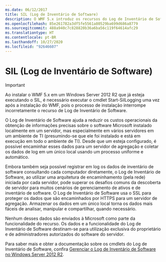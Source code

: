 ```yaml
---
ms.date: 06/12/2017
title: SIL (Log de Inventário de Software)
description: O WMF 5.x introduz os recursos do Log de Inventário de Software, que permitem coletar informações sobre o software instalado em uma localização central para facilitar o gerenciamento e a auditoria.
ms.openlocfilehash: 85e261782a3df5fe5561a80529ba699d686a8779
ms.sourcegitcommit: 488a940c7c828820b36a6ba56c119f64614afc29
ms.translationtype: HT
ms.contentlocale: pt-BR
ms.lasthandoff: 10/27/2020
ms.locfileid: "92646607"
---
```

# <a name="software-inventory-logging-sil"></a>SIL (Log de Inventário de Software)

> [!IMPORTANT]
> Ao instalar o WMF 5.x em um Windows Server 2012 R2 que já esteja executando o SIL, é necessário executar o cmdlet Start-SilLogging uma vez após a instalação do WMF, pois o processo de instalação interrompe incorretamente o recurso de Log de Inventário de Software.

O Log de Inventário de Software ajuda a reduzir os custos operacionais da obtenção de informações precisas sobre o software Microsoft instalado localmente em um servidor, mas especialmente em vários servidores em um ambiente de TI (presumindo-se que ele foi instalado e está em execução em todo o ambiente de TI). Desde que um esteja configurado, é possível encaminhar esses dados para um servidor de agregação e coletar os dados de log em um único local usando um processo uniforme e automático.

Embora também seja possível registrar em log os dados de inventário de software consultando cada computador diretamente, o Log de Inventário de Software, ao utilizar uma arquitetura de encaminhamento (pela rede) iniciada por cada servidor, pode superar os desafios comuns da descoberta de servidor para muitos cenários de gerenciamento de ativos e de inventário de software. O Log de Inventário de Software usa o SSL para proteger os dados que são encaminhados por HTTPS para um servidor de agregação. Armazenar os dados em um único local torna os dados mais fáceis de analisar, manipular e compartilhar, quando necessário.

Nenhum desses dados são enviados à Microsoft como parte da funcionalidade do recurso. Os dados e a funcionalidade do Log de Inventário de Software destinam-se para utilização exclusiva do proprietário e de administradores autorizados do software do servidor.

Para saber mais e obter a documentação sobre os cmdlets do Log de Inventário de Software, confira [Gerenciar o Log de Inventário de Software no Windows Server 2012 R2](/previous-versions/windows/it-pro/windows-server-2012-R2-and-2012/dn383584(v=ws.11)).
